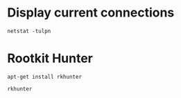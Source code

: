 # Display current connections
```
netstat -tulpn

```
# Rootkit Hunter 

```
apt-get install rkhunter

rkhunter

```
